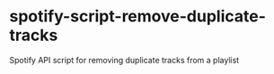 # spotify-script-remove-duplicate-tracks
Spotify API script for removing duplicate tracks from a playlist 

